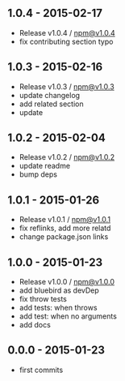 

## 1.0.4 - 2015-02-17
- Release v1.0.4 / npm@v1.0.4
- fix contributing section typo 

## 1.0.3 - 2015-02-16
- Release v1.0.3 / npm@v1.0.3
- update changelog
- add related section
- update

## 1.0.2 - 2015-02-04
- Release v1.0.2 / npm@v1.0.2
- update readme
- bump deps

## 1.0.1 - 2015-01-26
- Release v1.0.1 / npm@v1.0.1
- fix reflinks, add more relatd
- change package.json links

## 1.0.0 - 2015-01-23
- Release v1.0.0 / npm@v1.0.0
- add bluebird as devDep
- fix throw tests
- add tests: when throws
- add test: when no arguments
- add docs

## 0.0.0 - 2015-01-23
- first commits